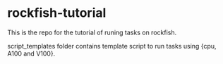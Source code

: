 # rockfish-tutorial
This is the repo for the tutorial of runing tasks on rockfish.

script_templates folder contains template script to run tasks using {cpu, A100 and V100}.
